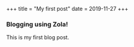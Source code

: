 +++
title = "My first post"
date = 2019-11-27
+++

### Blogging using Zola!

This is my first blog post.
